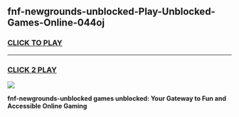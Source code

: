 
## fnf-newgrounds-unblocked-Play-Unblocked-Games-Online-044oj
<h3>
<a href="https://premium76.site?title=fnf-newgrounds-unblocked&ref=25A">CLICK TO PLAY</a></h3>
<hr>

<h3>
<a href="https://premium76.site?title=fnf-newgrounds-unblocked&ref=25A">CLICK 2 PLAY</a>
  
</h3>

<a href="https://premium76.site?title=fnf-newgrounds-unblocked&ref=25A"><img src="https://clearcache.store/games.png"></a>


**fnf-newgrounds-unblocked games unblocked: Your Gateway to Fun and Accessible Online Gaming**
